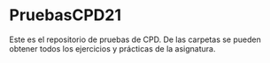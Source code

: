 # PruebasCPD21

Este es el repositorio de pruebas de CPD.
De las carpetas se pueden obtener todos los ejercicios y prácticas de la asignatura.
